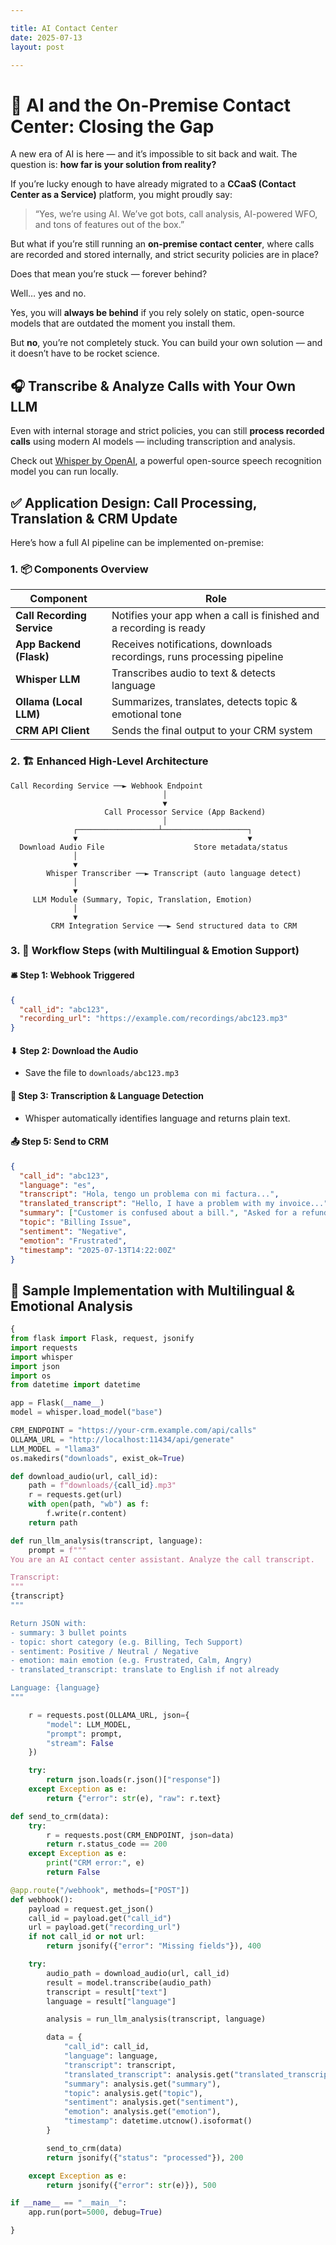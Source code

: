 ```yaml
---

title: AI Contact Center
date: 2025-07-13
layout: post

---
```


# 🤖 AI and the On-Premise Contact Center: Closing the Gap

A new era of AI is here — and it’s impossible to sit back and wait. The question is: **how far is your solution from reality?**

If you’re lucky enough to have already migrated to a **CCaaS (Contact Center as a Service)** platform, you might proudly say:

> “Yes, we’re using AI. We’ve got bots, call analysis, AI-powered WFO, and tons of features out of the box.”

But what if you’re still running an **on-premise contact center**, where calls are recorded and stored internally, and strict security policies are in place?

Does that mean you’re stuck — forever behind?

Well… yes and no.

Yes, you will **always be behind** if you rely solely on static, open-source models that are outdated the moment you install them.

But **no**, you’re not completely stuck. You can build your own solution — and it doesn’t have to be rocket science.

## 🎧 Transcribe & Analyze Calls with Your Own LLM

Even with internal storage and strict policies, you can still **process recorded calls** using modern AI models — including transcription and analysis.

Check out [Whisper by OpenAI](https://github.com/openai/whisper), a powerful open-source speech recognition model you can run locally.

## ✅ Application Design: Call Processing, Translation & CRM Update

Here’s how a full AI pipeline can be implemented on-premise:

### 1. 📦 Components Overview

| Component | Role |
|----|----|
| **Call Recording Service** | Notifies your app when a call is finished and a recording is ready |
| **App Backend (Flask)** | Receives notifications, downloads recordings, runs processing pipeline |
| **Whisper LLM** | Transcribes audio to text & detects language |
| **Ollama (Local LLM)** | Summarizes, translates, detects topic & emotional tone |
| **CRM API Client** | Sends the final output to your CRM system |

### 2. 🏗 Enhanced High-Level Architecture

```
Call Recording Service ──► Webhook Endpoint
                                  │
                                  ▼
                     Call Processor Service (App Backend)
                                  │
              ┌──────────────────┴───────────────────┐
              ▼                                      ▼
  Download Audio File                    Store metadata/status
              │
              ▼
        Whisper Transcriber ──► Transcript (auto language detect)
              │
              ▼
     LLM Module (Summary, Topic, Translation, Emotion)
              │
              ▼
         CRM Integration Service ──► Send structured data to CRM
```

### 3. 🔁 Workflow Steps (with Multilingual & Emotion Support)

#### 🛎 Step 1: Webhook Triggered

```json
{
  "call_id": "abc123",
  "recording_url": "https://example.com/recordings/abc123.mp3"
}
```

#### ⬇ Step 2: Download the Audio

* Save the file to `downloads/abc123.mp3`

#### 🧠 Step 3: Transcription & Language Detection

* Whisper automatically identifies language and returns plain text.

#### 📤 Step 5: Send to CRM

```json
{
  "call_id": "abc123",
  "language": "es",
  "transcript": "Hola, tengo un problema con mi factura...",
  "translated_transcript": "Hello, I have a problem with my invoice...",
  "summary": ["Customer is confused about a bill.", "Asked for a refund."],
  "topic": "Billing Issue",
  "sentiment": "Negative",
  "emotion": "Frustrated",
  "timestamp": "2025-07-13T14:22:00Z"
}
```


## 🧾 Sample Implementation with Multilingual & Emotional Analysis

```python
{
from flask import Flask, request, jsonify
import requests
import whisper
import json
import os
from datetime import datetime

app = Flask(__name__)
model = whisper.load_model("base")

CRM_ENDPOINT = "https://your-crm.example.com/api/calls"
OLLAMA_URL = "http://localhost:11434/api/generate"
LLM_MODEL = "llama3"
os.makedirs("downloads", exist_ok=True)

def download_audio(url, call_id):
    path = f"downloads/{call_id}.mp3"
    r = requests.get(url)
    with open(path, "wb") as f:
        f.write(r.content)
    return path

def run_llm_analysis(transcript, language):
    prompt = f"""
You are an AI contact center assistant. Analyze the call transcript.

Transcript:
"""
{transcript}
"""

Return JSON with:
- summary: 3 bullet points
- topic: short category (e.g. Billing, Tech Support)
- sentiment: Positive / Neutral / Negative
- emotion: main emotion (e.g. Frustrated, Calm, Angry)
- translated_transcript: translate to English if not already

Language: {language}
"""

    r = requests.post(OLLAMA_URL, json={
        "model": LLM_MODEL,
        "prompt": prompt,
        "stream": False
    })

    try:
        return json.loads(r.json()["response"])
    except Exception as e:
        return {"error": str(e), "raw": r.text}

def send_to_crm(data):
    try:
        r = requests.post(CRM_ENDPOINT, json=data)
        return r.status_code == 200
    except Exception as e:
        print("CRM error:", e)
        return False

@app.route("/webhook", methods=["POST"])
def webhook():
    payload = request.get_json()
    call_id = payload.get("call_id")
    url = payload.get("recording_url")
    if not call_id or not url:
        return jsonify({"error": "Missing fields"}), 400

    try:
        audio_path = download_audio(url, call_id)
        result = model.transcribe(audio_path)
        transcript = result["text"]
        language = result["language"]

        analysis = run_llm_analysis(transcript, language)

        data = {
            "call_id": call_id,
            "language": language,
            "transcript": transcript,
            "translated_transcript": analysis.get("translated_transcript"),
            "summary": analysis.get("summary"),
            "topic": analysis.get("topic"),
            "sentiment": analysis.get("sentiment"),
            "emotion": analysis.get("emotion"),
            "timestamp": datetime.utcnow().isoformat()
        }

        send_to_crm(data)
        return jsonify({"status": "processed"}), 200

    except Exception as e:
        return jsonify({"error": str(e)}), 500

if __name__ == "__main__":
    app.run(port=5000, debug=True)

}
```


